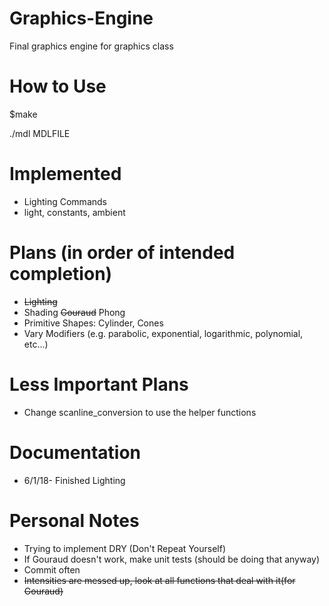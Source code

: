 # Graphics-Engine
Final graphics engine for graphics class
# How to Use
$make

./mdl MDLFILE

# Implemented
- Lighting Commands
- light, constants, ambient

# Plans (in order of intended completion)
- ~~Lighting~~
- Shading
~~Gouraud~~
Phong
- Primitive Shapes: Cylinder, Cones
- Vary Modifiers (e.g. parabolic, exponential, logarithmic, polynomial, etc...)

# Less Important Plans
- Change scanline_conversion to use the helper functions

# Documentation
- 6/1/18- Finished Lighting

# Personal Notes
- Trying to implement DRY (Don't Repeat Yourself)
- If Gouraud doesn't work, make unit tests (should be doing that anyway)
- Commit often
- ~~Intensities are messed up, look at all functions that deal with it(for Gouraud)~~
